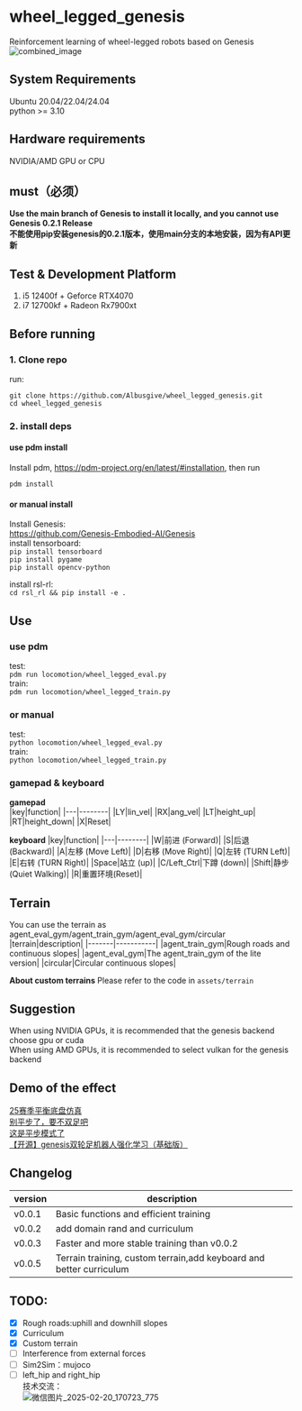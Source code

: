 # wheel_legged_genesis
Reinforcement learning of wheel-legged robots based on Genesis 
![combined_image](https://github.com/user-attachments/assets/d4737ab4-43e5-49a3-aee9-a40272bde377)  
## System Requirements  
Ubuntu 20.04/22.04/24.04  
python >= 3.10
## Hardware requirements  
NVIDIA/AMD GPU or CPU  
## must（必须）
**Use the main branch of Genesis to install it locally, and you cannot use Genesis 0.2.1 Release**  
**不能使用pip安装genesis的0.2.1版本，使用main分支的本地安装，因为有API更新**  
## Test & Development Platform  
1. i5 12400f +  Geforce RTX4070  
2. i7 12700kf + Radeon Rx7900xt
## Before running
### 1. Clone repo
run:  
```
git clone https://github.com/Albusgive/wheel_legged_genesis.git
cd wheel_legged_genesis
```

### 2. install deps
#### use pdm install
Install pdm, <https://pdm-project.org/en/latest/#installation>, then run
```
pdm install
```

#### or manual install
Install Genesis:  
<https://github.com/Genesis-Embodied-AI/Genesis>  
install tensorboard:    
`pip install tensorboard`  
`pip install pygame`   
`pip install opencv-python`  

install rsl-rl:    
`cd rsl_rl && pip install -e .`  

## Use
### use pdm
test:  
`pdm run locomotion/wheel_legged_eval.py`  
train:  
`pdm run locomotion/wheel_legged_train.py`  

### or manual
test:  
`python locomotion/wheel_legged_eval.py`  
train:  
`python locomotion/wheel_legged_train.py`  

### gamepad & keyboard
**gamepad**  
|key|function|
|---|--------|
|LY|lin_vel|
|RX|ang_vel|
|LT|height_up|
|RT|height_down|
|X|Reset|

**keyboard**
|key|function|
|---|--------|
|W|前进 (Forward)|
|S|后退 (Backward)|
|A|左移 (Move Left)|
|D|右移 (Move Right)|
|Q|左转 (TURN Left)|
|E|右转 (TURN Right)|
|Space|站立 (up)|
|C/Left_Ctrl|下蹲 (down)|
|Shift|静步(Quiet Walking)|
|R|重置环境(Reset)|
## Terrain
You can use the terrain as agent_eval_gym/agent_train_gym/agent_eval_gym/circular  
|terrain|description|
|-------|-----------|
|agent_train_gym|Rough roads and continuous slopes|
|agent_eval_gym|The agent_train_gym of the lite version|
|circular|Circular continuous slopes|

**About custom terrains**
Please refer to the code in `assets/terrain`    
## Suggestion
When using NVIDIA GPUs, it is recommended that the genesis backend choose gpu or cuda    
When using AMD GPUs, it is recommended to select vulkan for the genesis backend  

## Demo of the effect    
[25赛季平衡底盘仿真](https://www.bilibili.com/video/BV1DUNHe7EjP/?share_source=copy_web>)  
[别平步了，要不双足吧](https://www.bilibili.com/video/BV1oSN8eUEXw/?share_source=copy_web>)   
[这是平步模式了](https://www.bilibili.com/video/BV1YoNDevENT/?share_source=copy_web>)    
[【开源】genesis双轮足机器人强化学习（基础版）](https://www.bilibili.com/video/BV14eKKeiEJB/?share_source=copy_web) 
## Changelog
|version|description|
|-------|-----------|
|v0.0.1|Basic functions and efficient training|
|v0.0.2|add domain rand and curriculum|
|v0.0.3|Faster and more stable training than v0.0.2|
|v0.0.5|Terrain training, custom terrain,add keyboard and better curriculum|
## TODO: 
- [x] Rough roads:uphill and downhill slopes  
- [x] Curriculum  
- [x] Custom terrain  
- [ ] Interference from external forces  
- [ ] Sim2Sim：mujoco  
- [ ] left_hip and right_hip  
技术交流：  
![微信图片_2025-02-20_170723_775](https://github.com/user-attachments/assets/278bf72b-448e-4fb3-af68-ab4dcfb089bb)  
